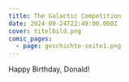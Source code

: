 ```yaml
---
title: The Galactic Competition
date: 2024-09-24T22:49:00.000Z
cover: titelbild.png
comic_pages:
  - page: geschichte-seite1.png
---
```

Happy Birthday, Donald!
